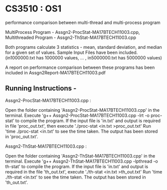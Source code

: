 # CS3510 : OS1
performance comparison between multi-thread and multi-process program

MultiProcess Program - Assgn2-ProcStat-MA17BTECH11003.cpp, 
Multithreaded Program - Assgn2-ThStat-MA17BTECH11003.cpp

Both programs calculate 3 statistics - mean, standard deviation, and median for a given set of values.
Sample Input Files have been included. (in1000000.txt has 1000000 values, ... , in5000000.txt has 5000000 values)


A report on performance comparison between these programs has been included in Assgn2Report-MA17BTECH11003.pdf

## Running Instructions - 

Assgn2-ProcStat-MA17BTECH11003.cpp : 

Open the folder containing 'Assgn2-ProcStat-MA17BTECH11003.cpp' in the terminal.
Execute 'g++ Assgn2-ProcStat-MA17BTECH11003.cpp -lrt -o proc-stat' to compile the program.
If the input file is 'in.txt' and output is required in file 'proc_out.txt', then execute './proc-stat <in.txt >proc_out.txt'
Run 'time ./proc-stat <in.txt' to see the time taken.
The output has been stored in 'proc_out.txt'.

Assgn2-ThStat-MA17BTECH11003.cpp :

Open the folder containing 'Assgn2-ThStat-MA17BTECH11003.cpp' in the terminal.
Execute 'g++ Assgn2-ThStat-MA17BTECH11003.cpp -lpthread -o th-stat' to compile the program.
If the input file is 'in.txt' and output is required in the file 'th_out.txt', execute './th-stat <in.txt >th_out.txt'
Run 'time ./th-stat <in.txt' to see the time taken.
The output has been stored in 'th_out.txt'.
